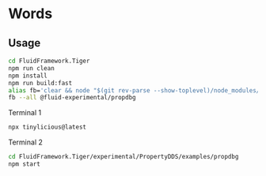 # Words

## Usage

```sh
cd FluidFramework.Tiger
npm run clean
npm install
npm run build:fast
alias fb='clear && node "$(git rev-parse --show-toplevel)/node_modules/.bin/fluid-build"'
fb --all @fluid-experimental/propdbg
```

Terminal 1

```sh
npx tinylicious@latest
```

Terminal 2

```sh
cd FluidFramework.Tiger/experimental/PropertyDDS/examples/propdbg
npm start
```
